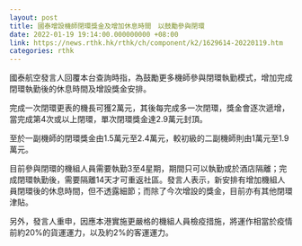 ```yaml
---
layout: post
title: 國泰增設機師閉環獎金及增加休息時間　以鼓勵參與閉環
date: 2022-01-19 19:14:00.000000000 +08:00
link: https://news.rthk.hk/rthk/ch/component/k2/1629614-20220119.htm
categories: rthk
---
```


國泰航空發言人回覆本台查詢時指，為鼓勵更多機師參與閉環執勤模式，增加完成閉環執勤後的休息時間及增設獎金安排。

完成一次閉環更表的機長可獲2萬元，其後每完成多一次閉環，獎金會逐次遞增，當完成第4次或以上閉環，單次閉環獎金達2.9萬元封頂。

至於一副機師的閉環獎金由1.5萬元至2.4萬元，較初級的二副機師則由1萬元至1.9萬元。

目前參與閉環的機組人員需要執勤3至4星期，期間只可以執勤或於酒店隔離；完成閉環執勤後，需要隔離14天才可重返社區。發言人表示，新安排有增加機組人員閉環後的休息時間，但不透露細節；而除了今次增設的獎金，目前亦有其他閉環津貼。

另外，發言人重申，因應本港實施更嚴格的機組人員檢疫措施，將運作相當於疫情前約20%的貨運運力，以及約2%的客運運力。
